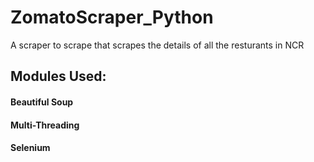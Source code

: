 # ZomatoScraper_Python
A scraper to scrape that scrapes the details of all the resturants in NCR
## Modules Used:
#### Beautiful Soup
#### Multi-Threading
#### Selenium
